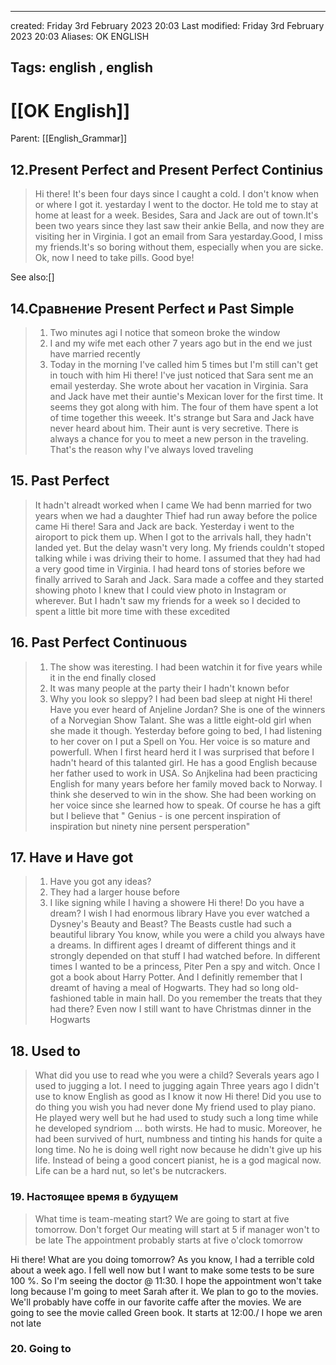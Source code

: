

---
created: Friday 3rd February 2023 20:03
Last modified: Friday 3rd February 2023 20:03
Aliases: OK ENGLISH

Tags: english ,  english
---

# [[OK English]]

Parent: [[English_Grammar]]

## 12.Present Perfect and Present Perfect Continius

>Hi there!
>It's been four days since I caught a cold. I don't know when or where I got it. yestarday I went to the doctor. He told me to stay at home at least for a week. Besides, Sara and Jack are out of town.It's been two years since they last saw their ankie Bella, and now they are visiting her in Virginia. I got an email from Sara yestarday.Good, I miss my friends.It's so boring without them, especially when you are sicke. Ok, now I need to take pills. Good bye!

See also:[]

## 14.Сравнение Present Perfect и Past Simple

>1. Two minutes agi I notice that someon broke the window
>2. I and my wife met each other 7 years ago but in the end we just have married recently
>3. Today in the morning I've called him 5 times but I'm still can't get in touch with him
>Hi there! I've just noticed that Sara sent me an email yesterday. She wrote about her vacation in Virginia. Sara and Jack have met their auntie's Mexican lover for the first time. It seems they got along with him. The four of them have spent a lot of time together this weeek. It's strange but Sara and Jack have never heard about him. Their aunt is very secretive.
>There is always a chance for you to meet a new person in the traveling. That's the reason why I've always loved traveling

## 15. Past Perfect

>It hadn't alreadt worked when I came
>We had benn married for two years when we had a daughter
>Thief had run away before the police came
>Hi there! Sara and Jack are back. Yesterday i went to the airoport to pick them up.
>When I got to the arrivals hall, they hadn't landed yet. But the delay wasn't  very long.
>My friends couldn't stoped talking while i was driving their to home. I assumed that they had had a very good time in Virginia. I had heard tons of stories before we finally arrived to Sarah and Jack. Sara made a coffee and they started showing photo
>I knew that I could view photo in Instagram or wherever. But I hadn't saw my friends for a week so I decided to spent a little bit more time with these excedited  

## 16. Past Perfect Continuous

>1. The show was iteresting. I had been watchin it for five years while it in the end finally closed
>2. It was many people at the party their I hadn't known befor
>3. Why you look so sleppy? I had been bad sleep at night
>Hi there! Have you ever heard of Anjeline Jordan? She is one of the winners of a Norvegian Show Talant. She was a little eight-old girl when she made it though. Yesterday before going to bed, I had listening to her cover on I put a Spell on You. Her voice is so mature and powerfull. When I first heard herd it I was surprised that before I hadn't heard of this talanted girl. He has a good English because her father used to work in USA. So Anjkelina had been practicing English for many years before her family moved back to Norway. I think she deserved to win in the show. She had been working on her voice since she learned how to speak. Of course he has a gift but I believe that " Genius - is one percent inspiration of inspiration but ninety nine persent  persperation"

## 17. Have и Have got
> 1. Have you got any ideas?
> 2. They had a larger house before
> 3. I like signing while I having a showere
> Hi there! Do you have a dream?
  I wish I had enormous library
> Have you ever watched a Dysney's  Beauty and Beast? The Beasts custle had such a beautiful library
> You know, while you were a child you always have a dreams. In diffirent ages I dreamt of different things and it strongly depended on that stuff I had watched before. In different times I wanted to be a princess, Piter Pen a spy and witch.
> Once I got a book about Harry Potter. And I definitly remember that I dreamt of having a meal of Hogwarts. They had so long old-fashioned table in main hall. Do you remember the treats that they had there? Even now I still want to have Christmas dinner in the Hogwarts

## 18. Used to
>What did you use to read whe you were a child?
>Severals years ago I used to jugging a lot. I need to jugging again
>Three years ago I didn't use to know English as good as I know it now
>Hi there! Did you use to do thing you wish you had never done
>My friend used to play piano. He played wery well but he had used to study such a long time while he developed syndriom ... both wirsts. He had to music. Moreover, he had been survived of hurt, numbness and tinting his hands for quite a long time. No he is doing well right now because he didn't give up his life. Instead of being a good concert pianist, he is a god magical now. 
>Life can be a hard nut, so let's be nutcrackers.

### 19. Настоящее время в будущем

>What time is team-meating start?
>We are going to start at five tomorrow. Don't forget
>Our meating will start at 5 if manager won't to be late
>The appointment probably starts at five o'clock tomorrow
>
Hi there! What are you doing tomorrow?
As you know, I had a terrible cold about a week ago. I fell well now but I want to make some tests to be sure 100 %. So I'm seeing the doctor @ 11:30. I hope the appointment won't take long because I'm going to meet Sarah after it. We plan to go to the movies. We'll probably have coffe in our favorite caffe after the movies. We are going to see the movie called Green book. It starts at 12:00./ I hope we aren not late

### 20. Going to
